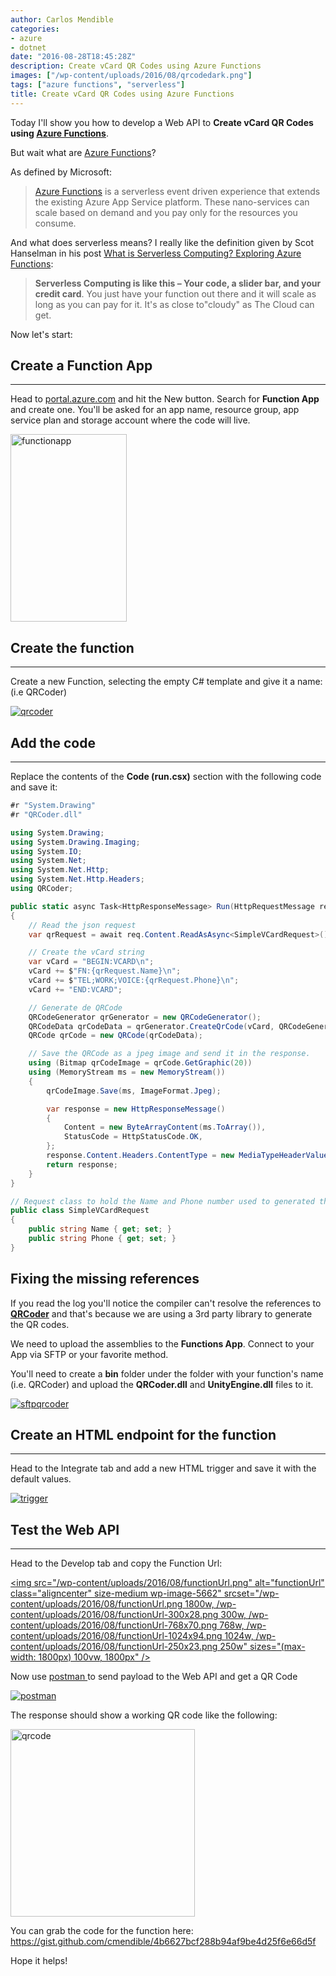 ```yaml
---
author: Carlos Mendible
categories:
- azure
- dotnet
date: "2016-08-28T18:45:28Z"
description: Create vCard QR Codes using Azure Functions
images: ["/wp-content/uploads/2016/08/qrcodedark.png"]
tags: ["azure functions", "serverless"]
title: Create vCard QR Codes using Azure Functions
---
```

Today I'll show you how to develop a Web API to **Create vCard QR Codes using <a href="https://azure.microsoft.com/en-us/services/functions/" target="_blank">Azure Functions</a>**.

But wait what are <a href="https://azure.microsoft.com/en-us/services/functions/" target="_blank">Azure Functions</a>?

As defined by Microsoft:

> <a href="https://azure.microsoft.com/en-us/services/functions/" target="_blank">Azure Functions</a> is a serverless event driven experience that extends the existing Azure App Service platform. These nano-services can scale based on demand and you pay only for the resources you consume.

And what does serverless means? I really like the definition given by Scot Hanselman in his post <a href="http://www.hanselman.com/blog/WhatIsServerlessComputingExploringAzureFunctions.aspx" target="_blank">What is Serverless Computing? Exploring Azure Functions</a>:

> **Serverless Computing is like this &#8211; Your code, a slider bar, and your credit card**. You just have your function out there and it will scale as long as you can pay for it. It's as close to"cloudy" as The Cloud can get.

Now let's start:

## Create a Function App
---
Head to <a href="http://portal.azure.com" target="_blank">portal.azure.com</a> and hit the New button. Search for **Function App** and create one. You'll be asked for an app name, resource group, app service plan and storage account where the code will live.
    
<a href="/wp-content/uploads/2016/08/functionapp-1.png"><img src="/wp-content/uploads/2016/08/functionapp-1-186x300.png" alt="functionapp" width="186" height="300" class="alignleft size-medium wp-image-5601" srcset="/wp-content/uploads/2016/08/functionapp-1-186x300.png 186w, /wp-content/uploads/2016/08/functionapp-1-634x1024.png 634w, /wp-content/uploads/2016/08/functionapp-1-250x404.png 250w, /wp-content/uploads/2016/08/functionapp-1.png 639w" sizes="(max-width: 186px) 100vw, 186px" /></a>
      
## Create the function
---      
Create a new Function, selecting the empty C# template and give it a name: (i.e QRCoder)
          
<a href="/wp-content/uploads/2016/08/qrcoder.png"><img src="/wp-content/uploads/2016/08/qrcoder.png" alt="qrcoder" class="alignleft size-medium wp-image-5621" srcset="/wp-content/uploads/2016/08/qrcoder.png 1900w, /wp-content/uploads/2016/08/qrcoder-300x205.png 300w, /wp-content/uploads/2016/08/qrcoder-768x525.png 768w, /wp-content/uploads/2016/08/qrcoder-1024x701.png 1024w, /wp-content/uploads/2016/08/qrcoder-250x171.png 250w" sizes="(max-width: 1900px) 100vw, 1900px" /></a>
         
## Add the code
---
Replace the contents of the **Code (run.csx)** section with the following code and save it:   
          
``` csharp
#r "System.Drawing"
#r "QRCoder.dll"

using System.Drawing;
using System.Drawing.Imaging;
using System.IO;
using System.Net;
using System.Net.Http;
using System.Net.Http.Headers;
using QRCoder;

public static async Task<HttpResponseMessage> Run(HttpRequestMessage req, TraceWriter log)
{
    // Read the json request
    var qrRequest = await req.Content.ReadAsAsync<SimpleVCardRequest>();

    // Create the vCard string
    var vCard = "BEGIN:VCARD\n";
    vCard += $"FN:{qrRequest.Name}\n";
    vCard += $"TEL;WORK;VOICE:{qrRequest.Phone}\n";
    vCard += "END:VCARD";

    // Generate de QRCode
    QRCodeGenerator qrGenerator = new QRCodeGenerator();
    QRCodeData qrCodeData = qrGenerator.CreateQrCode(vCard, QRCodeGenerator.ECCLevel.Q);
    QRCode qrCode = new QRCode(qrCodeData);

    // Save the QRCode as a jpeg image and send it in the response.
    using (Bitmap qrCodeImage = qrCode.GetGraphic(20))
    using (MemoryStream ms = new MemoryStream())
    {
        qrCodeImage.Save(ms, ImageFormat.Jpeg);

        var response = new HttpResponseMessage()
        {
            Content = new ByteArrayContent(ms.ToArray()),
            StatusCode = HttpStatusCode.OK,
        };
        response.Content.Headers.ContentType = new MediaTypeHeaderValue("image/jpeg");
        return response;
    }    
}

// Request class to hold the Name and Phone number used to generated the vCard QR Code
public class SimpleVCardRequest
{
    public string Name { get; set; }
    public string Phone { get; set; }
}
```  
      
## Fixing the missing references
      
If you read the log you'll notice the compiler can't resolve the references to **<a href="https://github.com/codebude/QRCoder" target="_blank">QRCoder</a>** and that's because we are using a 3rd party library to generate the QR codes.
      
We need to upload the assemblies to the **Functions App**. Connect to your App via SFTP or your favorite method.
      
You'll need to create a **bin** folder under the folder with your function's name (i.e. QRCoder) and upload the **QRCoder.dll** and **UnityEngine.dll** files to it.
      
<a href="/wp-content/uploads/2016/08/sftpqrcoder.png"><img src="/wp-content/uploads/2016/08/sftpqrcoder.png" alt="sftpqrcoder" class="aligcenter size-medium wp-image-5641" /></a>
      
## Create an HTML endpoint for the function
---    
Head to the Integrate tab and add a new HTML trigger and save it with the default values.
      
<a href="/wp-content/uploads/2016/08/trigger.png"><img src="/wp-content/uploads/2016/08/trigger.png" alt="trigger" class="aligcenter size-medium wp-image-5651" /></a>

## Test the Web API
---    
Head to the Develop tab and copy the Function Url:
      
<a href="/wp-content/uploads/2016/08/functionUrl.png"><img src="/wp-content/uploads/2016/08/functionUrl.png" alt="functionUrl" class="aligncenter" size-medium wp-image-5662" srcset="/wp-content/uploads/2016/08/functionUrl.png 1800w, /wp-content/uploads/2016/08/functionUrl-300x28.png 300w, /wp-content/uploads/2016/08/functionUrl-768x70.png 768w, /wp-content/uploads/2016/08/functionUrl-1024x94.png 1024w, /wp-content/uploads/2016/08/functionUrl-250x23.png 250w" sizes="(max-width: 1800px) 100vw, 1800px" /></a>
      
Now use <a href="https://www.getpostman.com" target="_blank">postman </a>to send payload to the Web API and get a QR Code
      
<a href="/wp-content/uploads/2016/08/postman.png"><img src="/wp-content/uploads/2016/08/postman.png" alt="postman" class="aligcenter wp-image-5671" srcset="/wp-content/uploads/2016/08/postman.png 2354w, /wp-content/uploads/2016/08/postman-300x120.png 300w, /wp-content/uploads/2016/08/postman-768x307.png 768w, /wp-content/uploads/2016/08/postman-1024x409.png 1024w, /wp-content/uploads/2016/08/postman-250x100.png 250w" sizes="(max-width: 2354px) 100vw, 2354px" /></a>
      
The response should show a working QR code like the following:
      
<a href="/wp-content/uploads/2016/08/qrcode.png"><img src="/wp-content/uploads/2016/08/qrcode-295x300.png" alt="qrcode" width="295" height="300" class="aligcenter size-medium wp-image-5681" srcset="/wp-content/uploads/2016/08/qrcode-295x300.png 295w, /wp-content/uploads/2016/08/qrcode-768x782.png 768w, /wp-content/uploads/2016/08/qrcode-1006x1024.png 1006w, /wp-content/uploads/2016/08/qrcode-250x254.png 250w, /wp-content/uploads/2016/08/qrcode.png 1123w" sizes="(max-width: 295px) 100vw, 295px" /></a>
            
You can grab the code for the function here: <a href="https://gist.github.com/cmendible/4b6627bcf288b94af9be4d25f6e66d5f">https://gist.github.com/cmendible/4b6627bcf288b94af9be4d25f6e66d5f</a>
        
            
Hope it helps!